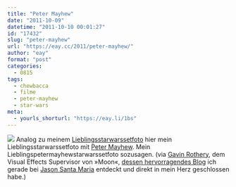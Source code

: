 ```yaml
---
title: "Peter Mayhew"
date: "2011-10-09"
datetime: "2011-10-10 00:01:27"
id: "17432"
slug: "peter-mayhew"
url: "https://eay.cc/2011/peter-mayhew/"
author: "eay"
format: "post"
categories:
  - 0815
tags:
  - chewbacca
  - filme
  - peter-mayhew
  - star-wars
meta:
  - yourls_shorturl: "https://eay.li/1bs"
---
```


![](https://eay.cc/uploads/2011/petermayhew.jpg) Analog zu meinem [Lieblingsstarwarssetfoto](//eay.cc/2010/lieblingsstarwarssetfoto/) hier mein Lieblingsstarwarssetfoto mit [Peter Mayhew](http://en.wikipedia.org/wiki/Peter_Mayhew). Mein Lieblingspetermayhewstarwarssetfoto sozusagen. (via [Gavin Rothery](http://www.gavinrothery.com/my-blog/2011/10/5/your-wookie-buddy.html), dem Visual Effects Supervisor von »Moon«, [dessen hervorragendes Blog](http://www.gavinrothery.com/my-blog/) ich gerade bei [Jason Santa Maria](http://jasonsantamaria.com/articles/gavin-rothery) entdeckt und direkt in mein Herz geschlossen habe.)
